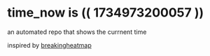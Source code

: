 # time_now is (( 1734973200057 ))

an automated repo that shows the currnent time

inspired by [breakingheatmap](https://github.com/breakingheatmap/breakingheatmap)